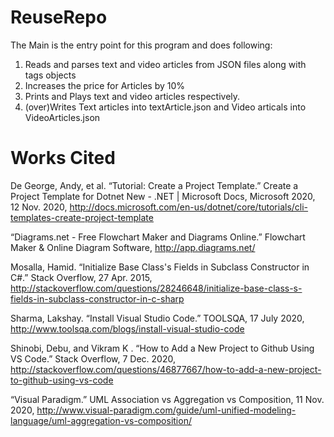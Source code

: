 # ReuseRepo

The Main is the entry point for this program and does following:
1. Reads and parses text and video articles from JSON files along with tags objects   
2. Increases the price for Articles by 10%
3. Prints and Plays text and video articles respectively.
4. (over)Writes Text articles into textArticle.json and Video articals into VideoArticles.json

# Works Cited

De George, Andy, et al. “Tutorial: Create a Project Template.” Create a Project Template for Dotnet New - .NET | Microsoft Docs, Microsoft 2020, 12 Nov. 2020, 
http://docs.microsoft.com/en-us/dotnet/core/tutorials/cli-templates-create-project-template

“Diagrams.net - Free Flowchart Maker and Diagrams Online.” Flowchart Maker & Online Diagram Software, http://app.diagrams.net/ 

Mosalla, Hamid. “Initialize Base Class's Fields in Subclass Constructor in C#.” Stack Overflow, 27 Apr. 2015, 
http://stackoverflow.com/questions/28246648/initialize-base-class-s-fields-in-subclass-constructor-in-c-sharp

Sharma, Lakshay. “Install Visual Studio Code.” TOOLSQA, 17 July 2020, 
http://www.toolsqa.com/blogs/install-visual-studio-code

Shinobi, Debu, and Vikram K . “How to Add a New Project to Github Using VS Code.” Stack Overflow, 7 Dec. 2020, 
http://stackoverflow.com/questions/46877667/how-to-add-a-new-project-to-github-using-vs-code

“Visual Paradigm.” UML Association vs Aggregation vs Composition, 11 Nov. 2020, 
http://www.visual-paradigm.com/guide/uml-unified-modeling-language/uml-aggregation-vs-composition/

